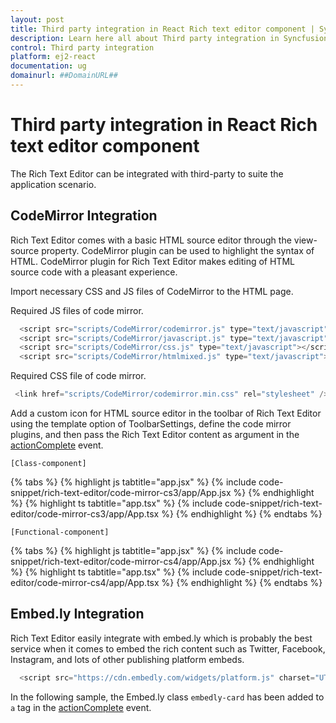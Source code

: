 ```yaml
---
layout: post
title: Third party integration in React Rich text editor component | Syncfusion
description: Learn here all about Third party integration in Syncfusion React Rich text editor component of Syncfusion Essential JS 2 and more.
control: Third party integration 
platform: ej2-react
documentation: ug
domainurl: ##DomainURL##
---
```


# Third party integration in React Rich text editor component

The Rich Text Editor can be integrated with third-party to suite the application scenario.

## CodeMirror Integration

Rich Text Editor comes with a basic HTML source editor through the view-source property. CodeMirror plugin can be used to highlight the syntax of HTML. CodeMirror plugin for Rich Text Editor makes editing of HTML source code with a pleasant experience.

Import necessary CSS and JS files of CodeMirror to the HTML page.

Required JS files of code mirror.

  ``` javascript
    <script src="scripts/CodeMirror/codemirror.js" type="text/javascript"></script>
    <script src="scripts/CodeMirror/javascript.js" type="text/javascript"></script>
    <script src="scripts/CodeMirror/css.js" type="text/javascript"></script>
    <script src="scripts/CodeMirror/htmlmixed.js" type="text/javascript"></script>
  ```

Required CSS file of code mirror.
 
   ``` javascript
    <link href="scripts/CodeMirror/codemirror.min.css" rel="stylesheet" />
   ```

Add a custom icon for HTML source editor in the toolbar of Rich Text Editor using the template option of ToolbarSettings, define the code mirror plugins, and then pass the Rich Text Editor content as argument in the [actionComplete](/api/rich-text-editor/#actioncomplete) event.

`[Class-component]`

{% tabs %}
{% highlight js tabtitle="app.jsx" %}
{% include code-snippet/rich-text-editor/code-mirror-cs3/app/App.jsx %}
{% endhighlight %}
{% highlight ts tabtitle="app.tsx" %}
{% include code-snippet/rich-text-editor/code-mirror-cs3/app/App.tsx %}
{% endhighlight %}
{% endtabs %}

`[Functional-component]`

{% tabs %}
{% highlight js tabtitle="app.jsx" %}
{% include code-snippet/rich-text-editor/code-mirror-cs4/app/App.jsx %}
{% endhighlight %}
{% highlight ts tabtitle="app.tsx" %}
{% include code-snippet/rich-text-editor/code-mirror-cs4/app/App.tsx %}
{% endhighlight %}
{% endtabs %}

## Embed.ly Integration

Rich Text Editor easily integrate with embed.ly which is probably the best service when it comes to embed the rich content such as Twitter, Facebook, Instagram, and lots of other publishing platform embeds.

   ``` javascript
     <script src="https://cdn.embedly.com/widgets/platform.js" charset="UTF-8"></script>
   ```

In the following sample, the Embed.ly class `embedly-card` has been added to `a` tag in the [actionComplete](/rich-text-editor/api-richTextEditor.html#actioncomplete) event.
